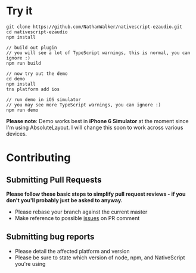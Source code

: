 # Try it

```
git clone https://github.com/NathanWalker/nativescript-ezaudio.git
cd nativescript-ezaudio
npm install 

// build out plugin
// you will see a lot of TypeScript warnings, this is normal, you can ignore :)
npm run build  

// now try out the demo
cd demo  
npm install 
tns platform add ios

// run demo in iOS simulator
// you may see more TypeScript warnings, you can ignore :)
npm run demo  
```

**Please note**: Demo works best in **iPhone 6 Simulator** at the moment since I'm using AbsoluteLayout.
I will change this soon to work across various devices.

# Contributing

## Submitting Pull Requests

**Please follow these basic steps to simplify pull request reviews - if you don't you'll probably just be asked to anyway.**

* Please rebase your branch against the current master
* Make reference to possible [issues](https://github.com/NathanWalker/nativescript-ezaudio/issues) on PR comment

## Submitting bug reports

* Please detail the affected platform and version
* Please be sure to state which version of node, npm, and NativeScript you're using